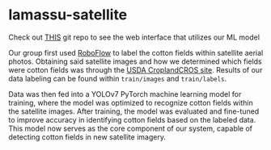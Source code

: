 # lamassu-satellite

Check out [THIS](https://github.com/Archan6el/lamassu-website) git repo to see the web interface that utilizes our ML model

Our group first used [RoboFlow](https://roboflow.com/) to label the cotton fields within satellite aerial photos. Obtaining said satellite images and how we determined which fields were cotton fields was through the [USDA CroplandCROS site](https://croplandcros.scinet.usda.gov/). Results of our data labeling can be found within `train/images` and `train/labels`. 

Data was then fed into a YOLOv7 PyTorch machine learning model for training, where the model was optimized to recognize cotton fields within the satellite images. After training, the model was evaluated and fine-tuned to improve accuracy in identifying cotton fields based on the labeled data. This model now serves as the core component of our system, capable of detecting cotton fields in new satellite imagery.
